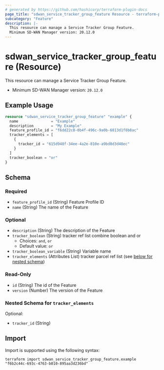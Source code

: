 ```yaml
---
# generated by https://github.com/hashicorp/terraform-plugin-docs
page_title: "sdwan_service_tracker_group_feature Resource - terraform-provider-sdwan"
subcategory: "Feature"
description: |-
  This resource can manage a Service Tracker Group Feature.
  Minimum SD-WAN Manager version: 20.12.0
---
```


# sdwan_service_tracker_group_feature (Resource)

This resource can manage a Service Tracker Group Feature.
  - Minimum SD-WAN Manager version: `20.12.0`

## Example Usage

```terraform
resource "sdwan_service_tracker_group_feature" "example" {
  name               = "Example"
  description        = "My Example"
  feature_profile_id = "f6dd22c8-0b4f-496c-9a0b-6813d1f8b8ac"
  tracker_elements = [
    {
      tracker_id = "615d948f-34ee-4a2e-810e-a9bd8d3d48ec"
    }
  ]
  tracker_boolean = "or"
}
```

<!-- schema generated by tfplugindocs -->
## Schema

### Required

- `feature_profile_id` (String) Feature Profile ID
- `name` (String) The name of the Feature

### Optional

- `description` (String) The description of the Feature
- `tracker_boolean` (String) tracker ref list combine boolean and or
  - Choices: `and`, `or`
  - Default value: `or`
- `tracker_boolean_variable` (String) Variable name
- `tracker_elements` (Attributes List) tracker parcel ref list (see [below for nested schema](#nestedatt--tracker_elements))

### Read-Only

- `id` (String) The id of the Feature
- `version` (Number) The version of the Feature

<a id="nestedatt--tracker_elements"></a>
### Nested Schema for `tracker_elements`

Optional:

- `tracker_id` (String)

## Import

Import is supported using the following syntax:

```shell
terraform import sdwan_service_tracker_group_feature.example "f6b2c44c-693c-4763-b010-895aa3d236bd"
```
